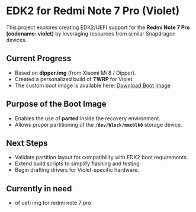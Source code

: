 # EDK2 for Redmi Note 7 Pro (Violet)

This project explores creating EDK2/UEFI support for the **Redmi Note 7 Pro (codename: violet)** by leveraging resources from similar Snapdragon devices.  

## Current Progress

- Based on **dipper.img** (from Xiaomi Mi 8 / Dipper).
- Created a personalized build of **TWRP** for Violet.
- The custom boot image is available here: [Download Boot Image](https://drive.google.com/file/d/16m368vs2o2zdPc7LbIuRtGFFJkHyeXgZ/view?usp=sharing)

## Purpose of the Boot Image

- Enables the use of **parted** inside the recovery environment.  
- Allows proper partitioning of the **`/dev/block/mmcblk0`** storage device.  

## Next Steps

- Validate partition layout for compatibility with EDK2 boot requirements.  
- Extend build scripts to simplify flashing and testing.  
- Begin drafting drivers for Violet-specific hardware.  

## Currently in need

- of uefi img for redmi note 7 pro
